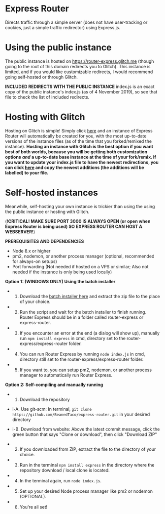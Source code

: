 Express Router
========
Directs traffic through a simple server (does not have user-tracking or cookies, just a simple traffic redirector) using Express.js.

Using the public instance
========
The public instance is hosted on https://router-express.glitch.me (though going to the root of this domain redirects you to Glitch). This instance is limited, and if you would like customizable redirects, I would recommend going self-hosted or through Glitch.

**__INCLUDED REDIRECTS WITH THE PUBLIC INSTANCE__**
index.js is an exact copy of the public instance's index.js (as of 4 November 2019), so see that file to check the list of included redirects.

Hosting with Glitch
========
Hosting on Glitch is simple! Simply click [here](https://glitch.com/edit/#!/remix/router-express) and an instance of Express Router will automatically be created for you, with the most up-to-date versions of the instance files (as of the time that you forked/remixed the instance). **Hosting an instance with Glitch is the best option if you want best of both worlds, because you will be getting both customization options** ***and*** **a up-to-date base instance at the time of your fork/remix. If you want to update your index.js file to have the newest redirections, you can click [here](https://glitch.com/edit/#!/router-express?path=index.js:81:0) and copy the newest additions (the additions will be labelled) to your file.**

Self-hosted instances
========
Meanwhile, self-hosting your own instance is trickier than using the using the public instance or hosting with Glitch.


(**!CRITICAL! MAKE SURE PORT 3000 IS ALWAYS OPEN (or open when Express Router is being used) SO EXPRESS ROUTER CAN HOST A WEBSERVER!**)


**__PREREQUISITES AND DEPENDENCIES__**
- Node 8.x or higher
- pm2, nodemon, or another process manager (optional, recommended for always-on setups)
- Port forwarding (Not needed if hosted on a VPS or similar; Also not needed if the instance is only being used locally)

**Option 1: (WINDOWS ONLY) Using the batch installer**
- 1. Download the [batch installer here](https://github.com/BeanedTaco/express-router/releases) and extract the zip file to the place of your choice.
- 2. Run the script and wait for the batch installer to finish running. Router Express should be in a folder called router-express or express-router. 
- 3. If you encounter an error at the end (a dialog will show up), manually run ``npm install express`` in cmd, directory set to the router-express/express-router folder.
- 4. You can run Router Express by running ``node index.js`` in cmd, directory still set to the router-express/express-router folder.
- 5. If you want to, you can setup pm2, nodemon, or another process manager to automatically run Router Express.

**Option 2: Self-compiling and manually running**
- 1. Download the repository

 - i-A. Use git-scm: In terminal, ``git clone https://github.com/BeanedTaco/express-router.git`` in your desired directory
  
 - i-B. Download from website: Above the latest commit message, click the green button that says "Clone or download", then click "Download ZIP"
- 2. If you downloaded from ZIP, extract the file to the directory of your choice.
- 3. Run in the terminal ``npm install express`` in the directory where the repository download / local clone is located.
- 4. In the terminal again, run ``node index.js``.
- 5. Set up your desired Node process manager like pm2 or nodemon (OPTIONAL).
- 6. You're all set!
